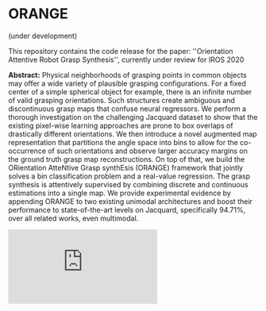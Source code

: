 # ORANGE
(under development)

This repository contains the code release for the paper: 
''Orientation Attentive Robot Grasp Synthesis'', 
currently under review for IROS 2020 

 **Abstract:** 
Physical neighborhoods of grasping points in common objects may offer a wide variety of plausible grasping configurations. For a fixed center of a simple spherical object for example, there is an infinite number of valid grasping orientations. Such structures create ambiguous and discontinuous grasp maps that confuse neural regressors. We perform a thorough investigation on the challenging Jacquard dataset to show that the existing pixel-wise learning approaches are prone to box overlaps of drastically different orientations. We then introduce a novel augmented map representation that partitions the angle space into bins to allow for the co-occurrence of such orientations and observe larger accuracy margins on the ground truth grasp map reconstructions. On top of that, we build the ORientation AtteNtive Grasp synthEsis (ORANGE) framework that jointly solves a bin classification problem and a real-value regression. The grasp synthesis is attentively supervised by combining discrete and continuous estimations into a single map. We provide experimental evidence by appending ORANGE to two existing unimodal architectures and boost their performance to state-of-the-art  levels on Jacquard, specifically 94.71\%, over all related works, even multimodal.

 ![Image description](https://github.com/nickgkan/orange/blob/master/orange_framework.pdf)

